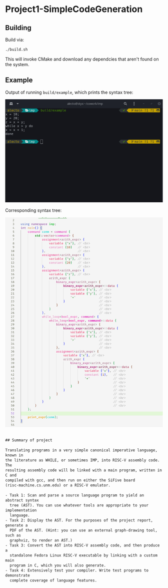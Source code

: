 # Project1-SimpleCodeGeneration

## Building

Build via:

```bash
./build.sh
```

This will invoke CMake and download any dependcies that aren't found on the
system.

## Example

Output of running `build/example`, which prints the syntax tree:

![](docs/ast-example-output.png)

Corresponding syntax tree:

![](docs/ast-example.png)

```

## Summary of project

Translating programs in a very simple canonical imperative language, known in
the literature as WHILE, or sometimes IMP, into RISC-V assembly code. The
resulting assembly code will be linked with a main program, written in C and
compiled with gcc, and then run on either the SiFive board
(risc-machine.cs.unm.edu) or a RISC-V emulator.

- Task 1: Scan and parse a source language program to yield an abstract syntax
  tree (AST). You can use whatever tools are appropriate to your implementation
  language.
- Task 2: Display the AST. For the purposes of the project report, generate a
  PDF of the AST. (Hint: you can use an external graph-drawing tool, such as
  graphviz, to render an AST.)
- Task 3: Convert the AST into RISC-V assembly code, and then produce a
  standalone Fedora Linux RISC-V executable by linking with a custom main
  program in C, which you will also generate.
- Task 4: Extensively test your compiler. Write test programs to demonstrate
  complete coverage of language features.
